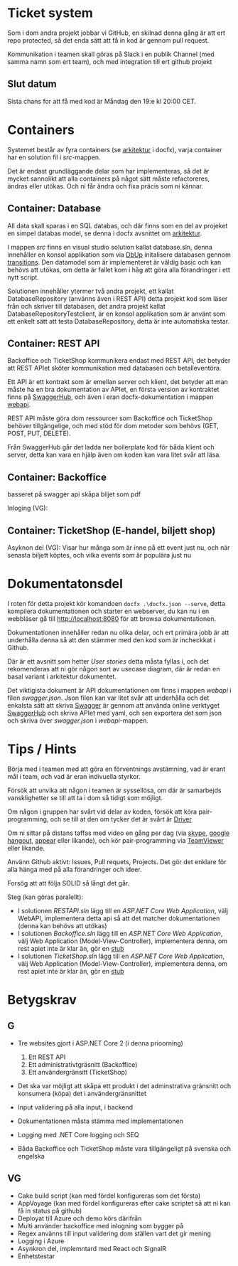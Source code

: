 # Ticket system


Som i dom andra projekt jobbar vi GitHub, en skilnad denna gång är att ert repo protected, så det enda sätt att få in kod är gennom pull request.

Kommunikation i teamen skall göras på Slack i en publik Channel (med samma namn som ert team), och med integration till ert github projekt

## Slut datum

Sista chans for att få med kod är Måndag den 19:e kl 20:00 CET.

# Containers

Systemet består av fyra containers (se [arkitektur](http://localhost:8080/architecture/index.html) i docfx), varja container har en solution fil i *src*-mappen.

Det är endast grundläggande delar som har implementeras, så det är mycket sannolikt att alla containers på något sätt måste refactoreres, ändras eller utökas. Och ni får ändra och fixa präcis som ni kännar.

## Container: Database

All data skall sparas i en SQL databas, och där finns som en del av projeket en simpel databas model, se denna i docfx avsnittet om [arkitektur](http://localhost:8080/architecture/index.html#database).

I mappen *src* finns en visual studio solution kallat database.sln, denna innehåller en konsol applikation som via [DbUp](https://dbup.readthedocs.io/en/latest/) initalisere databasen gennom [transitions](https://dbup.readthedocs.io/en/latest/philosophy-behind-dbup/#transitions-not-states). Den datamodel som är implementeret är väldig basic och kan behövs att utökas, om detta är fallet kom i håg att göra alla förandringer i ett nytt script.

Solutionen innehåller ytermer två andra projekt, ett kallat DatabaseRepository (använns även i REST API) detta projekt kod som läser från och skriver till databasen, det andra projekt kallat DatabaseRepositoryTestclient, är en konsol applikation som är använt som ett enkelt sätt att testa DatabaseRepository, detta är inte automatiska testar.

## Container: REST API

Backoffice och TicketShop kommunikera endast med REST API, det betyder att REST APIet sköter kommunikation med databasen och betalleventöra.

Ett API är ett kontrakt som är emellan server och klient, det betyder att man måste ha en bra dokumentation av APIet, en första version av kontraktet finns på [SwaggerHub](https://app.swaggerhub.com/apis/Distancify6/TicketSystem/1.0.0), och även i eran docfx-dokumentation i mappen [webapi](http://localhost:8080/webapi/swagger.html).

REST API måste göra dom ressourcer som Backoffice och TicketShop behöver tillgängelige, och med stöd för dom metoder som behövs (GET, POST, PUT, DELETE). 

Från SwaggerHub går det ladda ner boilerplate kod för båda klient och server, detta kan vara en hjälp även om koden kan vara litet svår att läsa.

## Container: Backoffice 
 basseret på swagger api
skåpa biljet som pdf

Inloging (VG):

## Container: TicketShop (E-handel, biljett shop)

Asyknon del (VG): Visar hur många som är inne på ett event just nu, och när senasta biljett köptes, och vilka events som är populära just nu

# Dokumentatonsdel

I roten för detta projekt kör komandoen ```docfx .\docfx.json --serve```, detta kompilera dokumentationen och starter en webserver, du kan nu i en webbläser gå till [http://localhost:8080](http://localhost:8080) för att browsa dokumentationen.

Dokumentationen innehåller redan nu olika delar, och ert primära jobb är att underhålla denna så att den stämmer med den kod som är incheckkat i Github.

Där är ett avsnitt som hetter *User stories* detta måsta fyllas i, och det rekomenderas att ni gör någon sort av usecase diagram, där är redan en basal variant i arkitektur dokumentet.

Det viktigista dokument är API dokumentationen om finns i mappen *webapi* i filen *swagger.json*. Json filen kan var litet svår att underhålla och det enkalsta sätt att skriva [Swagger](http://swagger.io) är gennom att använda online verktyget [SwaggerHub](https://swaggerhub.com) och skriva APIet med yaml, och sen exportera det som json och skriva över *swagger.json* i *webapi*-mappen.

# Tips / Hints
Börja med i teamen med att göra en förventnings avstämning, vad är erant mål i team, och vad är eran indivuella styrkor.

Försök att unvika att någon i teamen är syssellösa, om där är samarbejds vansklighetter se till att ta i dom så tidigt som möjligt.

Om någon i gruppen har svårt vid delar av koden, försök att köra pair-programming, och se till at den om tycker det är svårt är [Driver](https://gist.github.com/jordanpoulton/607a8854673d9f22c696)

Om ni sittar på distans taffas med video en gång per dag (via [skype](https://www.skype.com), [google hangout](https://hangouts.google.com), [appear](https://appear.in) eller likande), och kör pair-programming via [TeamViewer](https://www.teamviewer.com) eller likande.

Använn Github aktivt: Issues, Pull requets, Projects. Det gör det enklare för alla hänga med på alla förandringer och ideer.

Forsög att att följa SOLID så långt det går.

Steg (kan göras paralellt):

* I solutionen *RESTAPI.sln* lägg till en *ASP.NET Core Web Application*, välj WebAPI, implementera detta api så att det matcher dokumentationen (denna kan behövs att utökas)
* I solutionen *Backoffice.sln* lägg till en *ASP.NET Core Web Application*, välj Web Application (Model-View-Controller), implementera denna, om rest apiet inte är klar än, gör en [stub](https://stackoverflow.com/questions/9777822/what-does-to-stub-mean-in-programming)
* I solutionen *TicketShop.sln* lägg till en *ASP.NET Core Web Application*, välj Web Application (Model-View-Controller), implementera denna, om rest apiet inte är klar än, gör en [stub](https://stackoverflow.com/questions/9777822/what-does-to-stub-mean-in-programming)


# Betygskrav
## G
* Tre websites gjort i ASP.NET Core 2 (i denna prioorning)

    1. Ett REST API  
    2. Ett administrativtgräsnitt (Backoffice)
    3. Ett användergränsitt (TicketShop)

* Det ska var möjligt att skåpa ett produkt i det adminstrativa gränsnitt och konsumera (köpa) det i användergränsnittet
* Input validering på alla input, i backend
* Dokumentationen måsta stämma med implementationen
* Logging med .NET Core logging och SEQ
* Båda Backoffice och TicketShop måste vara tillgängeligt på svenska och engelska

## VG
* Cake build script (kan med fördel konfigureras som det första)
* AppVoyage (kan med fördel konfigureras efter cake scriptet så att ni kan få in status på github)
* Deployat till Azure och demo körs därifrån
* Multi använder backoffice med inlogning som bygger på 
* Regex använns till input validering dom ställen vart det gir mening
* Logging i Azure
* Asynkron del, implemntard med React och SignalR
* Enhetstestar